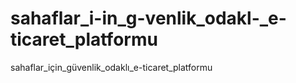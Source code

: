 # sahaflar_i-in_g-venlik_odakl-_e-ticaret_platformu
sahaflar_için_güvenlik_odaklı_e-ticaret_platformu

